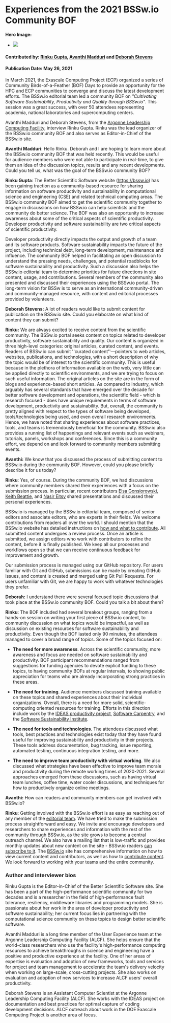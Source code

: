 # Experiences from the 2021 BSSw.io Community BOF

**Hero Image:**

 - <img src='https://github.com/betterscientificsoftware/bssw.io/raw/master/images/Blog__0521_Icons.jpg' />

#### Contributed by: [Rinku Gupta](https://github.com/rinkug), [Avanthi Madduri](https://github.com/mantrala-ops) and [Deborah Stevens](https://github.com/haikudeb)
#### Publication Date: May 26, 2021

In March 2021, the Exascale Computing Project (ECP) organized a series of Community Birds-of-a-Feather (BOF) Days to provide an opportunity for the HPC and ECP communities to converge and discuss the latest development efforts. The BSSw.io editorial team led a community BOF on *"Cultivating Software Sustainability, Productivity and Quality through BSSw.io"*. This session was a great success, with over 50 attendees representing academia, national laboratories and supercomputing centers. 

Avanthi Madduri and Deborah Stevens, from the [Argonne Leadership Computing Facility](https://www.alcf.anl.gov/), interview Rinku Gupta. Rinku was the lead organizer of the BSSw.io community BOF and also serves as Editor-in-Chief of the BSSw.io site.

**Avanthi Madduri**: Hello Rinku. Deborah and I are hoping to learn more about the BSSw.io community BOF that was held recently. This would be useful for audience members who were not able to participate in real-time, to give them an idea of the discussion topics, results and any recent developments. Could you tell us, what was the goal of the BSSw.io community BOF?

**Rinku Gupta**: The Better Scientific Software website (https://bssw.io) has been gaining traction as a community-based resource for sharing information on software productivity and sustainability in computational science and engineering (CSE) and related technical computing areas.  The  BSSw.io community BOF aimed to get the scientific community together to engage in discussions on how BSSw.io can help scientists and the community do better science.  The BOF was also an opportunity to increase awareness about some of the critical aspects of scientific productivity. Developer productivity and software sustainability are two critical aspects of scientific productivity. 

Developer productivity directly impacts the output and growth of a team and its software products. Software sustainability impacts the future of the project, including technical debt, long-term development, maintenance and influence. The community BOF helped in facilitating an open discussion to understand the pressing needs, challenges, and potential roadblocks for software sustainability and productivity. Such a discussion also helps the BSSw.io editorial team to determine priorities for future directions in site content, usage, and contributions. Several members of the community also presented and discussed their experiences using the BSSw.io portal. The long-term vision for BSSw is to serve as an international community-driven and community-managed resource, with content and editorial processes provided by volunteers. 

**Deborah Stevens:** A lot of readers would like to submit content for publication on the BSSw.io site. Could you elaborate on what kind of content they can submit?

**Rinku:** We are always excited to receive content from the scientific community. The BSSw.io portal seeks content on topics related to developer productivity, software sustainability and quality. Our content is organized in three high-level categories: original articles, curated content, and events.  Readers of BSSw.io can submit ''curated content''—pointers to web articles, websites, publications, and technologies, with a short description of why the topic would be of interest to the scientific community. This is useful because in the plethora of information available on the web, very little can be applied directly to scientific environments, and we are trying to focus on such useful information.  The original articles on the site are in the form of blogs and experience-based short articles. As compared to industry, which arguably has several standards that have emerged over the decade for better software development and operations, the scientific field - which is research focused - does have unique requirements in terms of software development, productivity and sustainability. But, overall, the community is pretty aligned with respect to the types of software being developed, tools/technologies being used, and even overall research environments. Hence, we have noted that sharing experiences about software practices, tools, and teams is tremendously beneficial for the community. BSSw.io also provides a running list of happenings and relevant events such as webinars, tutorials, panels, workshops and conferences. Since this is a community effort, we depend on and look forward to community members submitting events.

**Avanthi:** We know that you discussed the process of submitting content to BSSw.io during the community BOF. However, could you please briefly describe it for us today?

**Rinku**: Yes, of course. During the community BOF, we had discussions where community members shared their experiences with a focus on the submission process.  In particular, recent contributors [Elsa Gonsiorowski](https://bssw.io/items?author=gonsiorowski), [Keith Beattie](https://bssw.io/items?author=beattie), and [Nasir Eitsy](https://bssw.io/items?author=eisty) shared presentations and discussed their personal experiences. 

BSSw.io is managed by the BSSw.io editorial team, composed of senior editors and associate editors, who are experts in their fields. We welcome contributions from readers all over the world. I should mention that the BSSw.io website has detailed instructions on [how and what to contribute](https://bssw.io/pages/what-to-contribute-content-for-better-scientific-software). All submitted content undergoes a review process.  Once an article is submitted, we assign editors who work with contributors to refine the content, before it is finally published. We keep all our processes and workflows open so that we can receive continuous feedback for improvement and growth.

Our submission process is managed using our GitHub repository. For users familiar with Git and GitHub, submissions can be made by creating GitHub issues, and content is created and merged using Git Pull Requests.  For users unfamiliar with Git, we are happy to work with whatever technologies they prefer.

**Deborah:** I understand there were several focused topic discussions that took place at the BSSw.io community BOF. Could you talk a bit about them?

**Rinku**: The BOF included had several breakout groups, ranging from a hands-on session on writing your first piece of BSSw.io content, to community discussion on what topics would be impactful, as well as discussion on existing resources for software sustainability and productivity. Even though the BOF lasted only 90 minutes, the attendees managed to cover a broad range of topics. Some of the topics focused on:

* **The need for more awareness**.  Across the scientific community, more awareness and focus are needed on software sustainability and productivity.  BOF participant recommendations ranged from suggestions for funding agencies to devote explicit funding to these topics, to having community BOFs at regular intervals, to showing public appreciation for teams who are already incorporating strong practices in these areas. 

* **The need for training**. Audience members discussed training available on these topics and shared experiences about their individual organizations. Overall, there is a need for more solid, scientific-computing oriented resources for training. Efforts in this direction include work by the [IDEAS productivity project](https://ideas-productivity.org/events/), [Software Carpentry](https://software-carpentry.org/), and the [Software Sustainability Institute](https://www.software.ac.uk).

* **The need for tools and technologies**. The attendees discussed what tools, best practices and technologies exist today that they have found useful for improving sustainability and productivity in their projects. These tools address documentation, bug tracking, issue reporting, automated testing, continuous integration testing, and more. 

* **The need to improve team productivity with virtual working**. We also discussed what strategies have been effective to improve team morale and productivity during the remote working times of 2020-2021. Several approaches emerged from these discussions, such as having virtual team lunches, coffee time, water cooler discussions, and techniques for how to productively organize online meetings.
 
**Avanthi:** How can readers and community members can get involved with BSSw.io?

**Rinku**: Getting involved with the BSSw.io effort is as easy as reaching out of any member of the [editorial team](https://bssw.io/pages/team). We have tried to make the submission process straightforward and easy. We invite and encourage developers and researchers to share experiences and information with the rest of the community through BSSw.io, as the site grows to become a central outreach channel. We also have a mailing list that is low-traffic and provides monthly updates about new content on the site - BSSw.io readers [can subscribe to it](https://bssw.io/pages/receive-our-email-digest). The [BSSw.io](https://bssw.io) site has comprehensive information on how to view current content and contributors, as well as how to [contribute content](https://bssw.io/contribute).  We look forward to working with your teams and the entire community.

### Author and interviewer bios
Rinku Gupta is the Editor-in-Chief of the Better Scientific Software site. She has been a part of the high-performance scientific community for two decades and is a researcher in the field of high-performance fault tolerance, resiliency, middleware libraries and programming models. She is passionate about her work in the area of developer productivity and software sustainability; her current focus lies in partnering with the computational science community on these topics to design better scientific software.

Avanthi Madduri is a long time member of the User Experience team at the Argonne Leadership Computing Facility (ALCF). She helps ensure that the world-class researchers who use the facility's high-performance computing resources to achieve breakthroughs in science and engineering have a positive and productive experience at the facility. One of her areas of expertise is evaluation and adoption of new frameworks, tools and services for project and team management to accelerate the team's delivery velocity when working on large-scale, cross-cutting projects. She also works on evaluation and adoption of new services to increase ALCF users' overall productivity.

Deborah Stevens is an Assistant Computer Scientist at the Argonne Leadership Computing Facility (ALCF). She works with the IDEAS project on documentation and best practices for optimal capture of coding development decisions.  ALCF outreach about work in the DOE Exascale Computing Project is another area of focus. 

<!---
Publish: yes
Pinned: no
Topics: Software Engineering, Conferences and Workshops
RSS update: 2021-05-26
--->
